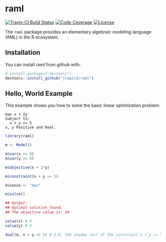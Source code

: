 # raml
[![Travis-CI Build Status](https://travis-ci.org/jlepird/raml.svg?branch=master)](https://travis-ci.org/jlepird/raml)
[![Code Coverage](https://codecov.io/gh/jlepird/raml/branch/master/graph/badge.svg)](https://codecov.io/gh/jlepird/raml)
[![License](https://img.shields.io/npm/l/express.svg)](https://www.r-project.org/Licenses/MIT)

The `raml` package provides an elementary algebraic modeling language (AML) in the R ecosystem.

## Installation

You can install raml from github with:

```R
# install.packages("devtools")
devtools::install_github("jlepird/raml")
```

## Hello, World Example

This example shows you how to solve the basic linear optimization problem:

```
max x + 2y
Subject to:
  x + y <= 5
x, y Positive and Real.
```

```R
library(raml)

m <- Model()

m$var(x >= 0)
m$var(y >= 0)

m$objective(x + 2*y)

m$constraint(x + y <= 5)

m$sense <- "max"

m$solve()

## Output:
## Optimal solution found.
## The objective value is: 10

value(x) # 0
value(y) # 5

dual(m, x + y <= 5) # 2.0, the shadow cost of the constraint x + y <= 5.
```
